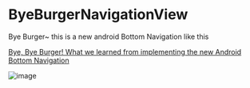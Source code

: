 # ByeBurgerNavigationView
Bye Burger~  this is a new android Bottom Navigation like this

[Bye, Bye Burger!
What we learned from implementing the new Android Bottom Navigation](https://medium.com/startup-grind/bye-bye-burger-5bd963806015#.qibuxdc1t)

![image](https://github.com/githubwing/ByeBurgerNavigationView/raw/master/preview.gif)
